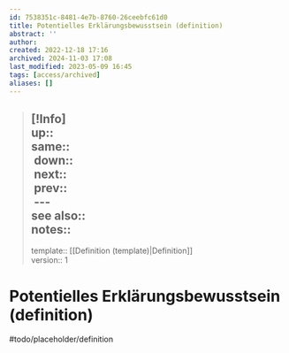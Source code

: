 ```yaml
---
id: 7538351c-8481-4e7b-8760-26ceebfc61d0
title: Potentielles Erklärungsbewusstsein (definition)
abstract: ''
author: 
created: 2022-12-18 17:16
archived: 2024-11-03 17:08
last_modified: 2023-05-09 16:45
tags: [access/archived]
aliases: []
---
```


> [!Info]  
> up::  
> same::  
> down::  
> next::  
> prev::  
> ---  
> see also::  
> notes:: 
> ---
> template:: [[Definition (template)|Definition]]  
> version:: 1

# Potentielles Erklärungsbewusstsein (definition)

#todo/placeholder/definition
